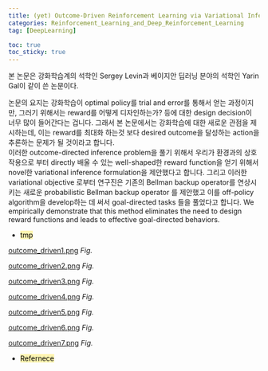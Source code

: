 ```yaml
---
title: (yet) Outcome-Driven Reinforcement Learning via Variational Inference
categories: Reinforcement_Learning_and_Deep_Reinforcement_Learning
tag: [DeepLearning]

toc: true
toc_sticky: true
---
```


본 논문은 강화학습계의 석학인 Sergey Levin과 베이지안 딥러닝 분야의 석학인 Yarin Gal이 같이 쓴 논문이다.

논문의 요지는 강화학습이 optimal policy를 trial and error를 통해서 얻는 과정이지만, 그러기 위해서는 reward를 어떻게 디자인하는가? 등에 대한 design decision이 너무 많이 들어간다는 겁니다.
그래서 본 논문에서는 강화학습에 대한 새로운 관점을 제시하는데, 이는 reward를 최대화 하는것 보다 desired outcome을 달성하는 action을 추론하는 문제가 될 것이라고 합니다.  
이러한 outcome-directed inference problem을 풀기 위해서 우리가 환경과의 상호작용으로 부터 directly 배울 수 있는 well-shaped한 reward function을 얻기 위해서 novel한 variational inference formulation을 제안했다고 합니다. 그리고 이러한 variational objective 로부터 연구진은 기존의 Bellman backup operator를 연상시키는 새로운 probabilistic Bellman backup operator 를 제안했고 이를 off-policy algorithm을 develop하는 데 써서 goal-directed tasks 들을 풀었다고 합니다. We empirically demonstrate that this method eliminates the need to design reward functions and leads to effective goal-directed behaviors.

- <mark style='background-color: #fff5b1'> tmp </mark>

[outcome_driven1.png](/assets/images/outcome_driven/outcome_driven1.png)
*Fig.*

[outcome_driven2.png](/assets/images/outcome_driven/outcome_driven2.png)
*Fig.*

[outcome_driven3.png](/assets/images/outcome_driven/outcome_driven3.png)
*Fig.*

[outcome_driven4.png](/assets/images/outcome_driven/outcome_driven4.png)
*Fig.*

[outcome_driven5.png](/assets/images/outcome_driven/outcome_driven5.png)
*Fig.*

[outcome_driven6.png](/assets/images/outcome_driven/outcome_driven6.png)
*Fig.*

[outcome_driven7.png](/assets/images/outcome_driven/outcome_driven7.png)
*Fig.*


- <mark style='background-color: #fff5b1'> Refernece </mark>
